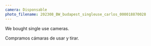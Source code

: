 ```yaml
---
camera: Disponsable
photo_filename: 202308_BW_budapest_singleuse_carlos_000018870028
---
```


We bought single use cameras.

Compramos cámaras de usar y tirar.